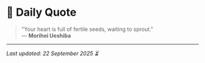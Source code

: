# 📜 Daily Quote

> "Your heart is full of fertile seeds, waiting to sprout."  
> — **Morihei Ueshiba**

---

_Last updated: 22 September 2025 ⏳_

